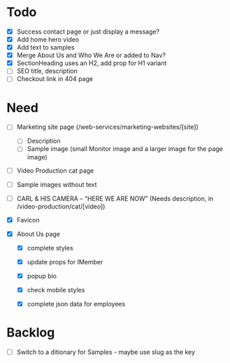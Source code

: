 # Todo
- [x] Success contact page or just display a message?
- [x] Add home hero video
- [x] Add text to samples
- [x] Merge About Us and Who We Are or added to Nav?
- [x] SectionHeading uses an H2, add prop for H1 variant
- [ ] SEO title, description
- [ ] Checkout link in 404 page

# Need
- [ ] Marketing site page (/web-services/marketing-websites/[site])
  - [ ] Description
  - [ ] Sample image (small Monitor image and a larger image for the page image)
- [ ] Video Production cat page
 - [ ] Sample images without text
- [ ] CARL & HIS CAMERA – “HERE WE ARE NOW” (Needs description, in /video-production/cat/[video])
- [x] Favicon


- [x] About Us page
  - [x] complete styles
  - [x] update props for IMember
  - [x] popup bio
  - [x] check mobile styles
  - [x] complete json data for employees


# Backlog
- [ ] Switch to a ditionary for Samples - maybe use slug as the key
